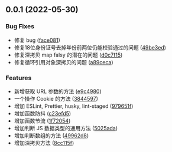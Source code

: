 ## 0.0.1 (2022-05-30)


### Bug Fixes

* 修复 bug ([face081](https://github.com/toFrankie/javascript-utils/commit/face08131c673bd5763ce639b87399a0b7de70ee))
* 修复18位身份证号去掉年份前两位仍能校验通过的问题 ([49be3ed](https://github.com/toFrankie/javascript-utils/commit/49be3edd8cb90e0582c31cd0c890f3d90fca2707))
* 修复深拷贝 map falsy 的潜在的问题 ([d0c7f15](https://github.com/toFrankie/javascript-utils/commit/d0c7f15e7aaffc973822ac9b35b3f6c30aa8dd22))
* 修复循环引用对象深拷贝的问题 ([a89ceca](https://github.com/toFrankie/javascript-utils/commit/a89cecaa5a094281b1f43d9d480ecf3d72d26cdb))


### Features

* 新增获取 URL 参数的方法 ([e9c4980](https://github.com/toFrankie/javascript-utils/commit/e9c498051aad001dc3e5654ab0fb8124bb726333))
* 一个操作 Cookie 的方法 ([3844597](https://github.com/toFrankie/javascript-utils/commit/3844597b6a2a413812f5608d109cd16277bdecda))
* 增加 ESLint, Prettier, husky, lint-staged ([979651f](https://github.com/toFrankie/javascript-utils/commit/979651f61c85de6a0a8a37bf8845483d21e81aa6))
* 增加函数防抖 ([c23efd5](https://github.com/toFrankie/javascript-utils/commit/c23efd56146e6957ad7ae9cc4dc6b16d6f74dc7f))
* 增加函数节流 ([1f72054](https://github.com/toFrankie/javascript-utils/commit/1f720545828dad1eb97c9154d09763675b016f12))
* 增加判断 JS 数据类型的通用方法 ([5025ada](https://github.com/toFrankie/javascript-utils/commit/5025ada634cbb414f958b313a2b129f0921cc9a7))
* 增加判断数组的方法 ([49962d8](https://github.com/toFrankie/javascript-utils/commit/49962d896c3a3da58f0a286f61634dd2f27d35cb))
* 增加深拷贝方法 ([8cc115f](https://github.com/toFrankie/javascript-utils/commit/8cc115fec2c9b01162db916a0af8fd70f4863a79))



